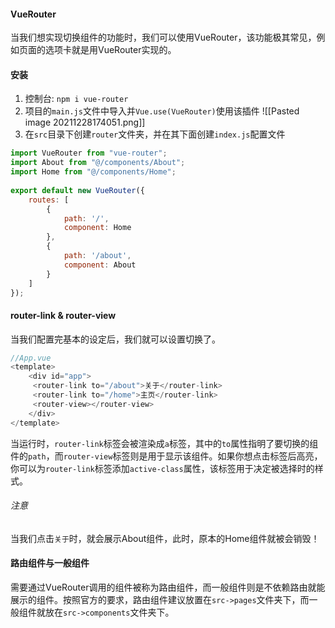 #### VueRouter
当我们想实现切换组件的功能时，我们可以使用VueRouter，该功能极其常见，例如页面的选项卡就是用VueRouter实现的。

#### 安装
1. 控制台: `npm i vue-router`
2. 项目的`main.js`文件中导入并`Vue.use(VueRouter)`使用该插件
![[Pasted image 20211228174051.png]]
3. 在`src`目录下创建`router`文件夹，并在其下面创建`index.js`配置文件
```js
import VueRouter from "vue-router";  
import About from "@/components/About";  
import Home from "@/components/Home";  
  
export default new VueRouter({  
    routes: [  
        {  
            path: '/',  
			component: Home  
		},  
		{  
            path: '/about',  
			component: About  
		}  
	]  
});
```

#### router-link & router-view
当我们配置完基本的设定后，我们就可以设置切换了。

```js
//App.vue
<template>  
    <div id="app">  
	 <router-link to="/about">关于</router-link>  
	 <router-link to="/home">主页</router-link>  
	 <router-view></router-view> 
	</div>
</template>
```

当运行时，`router-link`标签会被渲染成`a`标签，其中的`to`属性指明了要切换的组件的`path`，而`router-view`标签则是用于显示该组件。如果你想点击标签后高亮，你可以为`router-link`标签添加`active-class`属性，该标签用于决定被选择时的样式。

###### 注意
当我们点击`关于`时，就会展示About组件，此时，原本的Home组件就被会销毁！


#### 路由组件与一般组件
需要通过VueRouter调用的组件被称为路由组件，而一般组件则是不依赖路由就能展示的组件。按照官方的要求，路由组件建议放置在`src->pages`文件夹下，而一般组件就放在`src->components`文件夹下。